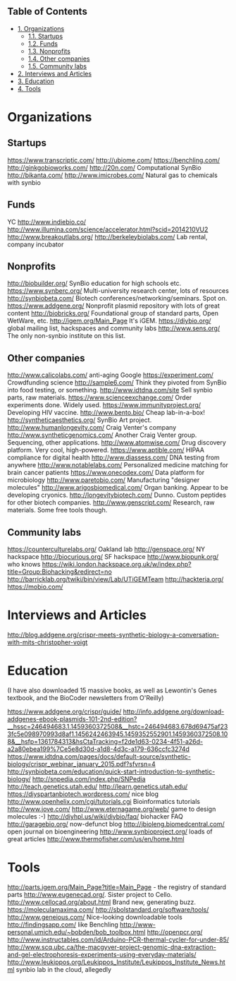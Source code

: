 <div id="table-of-contents">
<h2>Table of Contents</h2>
<div id="text-table-of-contents">
<ul>
<li><a href="#orgheadline6">1. Organizations</a>
<ul>
<li><a href="#orgheadline1">1.1. Startups</a></li>
<li><a href="#orgheadline2">1.2. Funds</a></li>
<li><a href="#orgheadline3">1.3. Nonprofits</a></li>
<li><a href="#orgheadline4">1.4. Other companies</a></li>
<li><a href="#orgheadline5">1.5. Community labs</a></li>
</ul>
</li>
<li><a href="#orgheadline7">2. Interviews and Articles</a></li>
<li><a href="#orgheadline8">3. Education</a></li>
<li><a href="#orgheadline9">4. Tools</a></li>
</ul>
</div>
</div>

# Organizations<a id="orgheadline6"></a>

## Startups<a id="orgheadline1"></a>

<https://www.transcriptic.com/>
<http://ubiome.com/>
<https://benchling.com/>
<http://ginkgobioworks.com/>
<http://20n.com/> Computational SynBio
<http://bikanta.com/>
<http://www.imicrobes.com/> Natural gas to chemicals with synbio

## Funds<a id="orgheadline2"></a>

YC
<http://www.indiebio.co/>
<http://www.illumina.com/science/accelerator.html?scid=2014210VU2>
<http://www.breakoutlabs.org/>
<http://berkeleybiolabs.com/> Lab rental, company incubator

## Nonprofits<a id="orgheadline3"></a>

<http://biobuilder.org/> SynBio education for high schools etc.
<https://www.synberc.org/> Multi-university research center, lots of resources
<http://synbiobeta.com/> Biotech conferences/networking/seminars. Spot on.
<https://www.addgene.org/> Nonprofit plasmid repository with lots of great content
<http://biobricks.org/> Foundational group of standard parts, Open WetWare, etc.
<http://igem.org/Main_Page> It's iGEM.
<https://diybio.org/> global mailing list, hackspaces and community labs
<http://www.sens.org/> The only non-synbio institute on this list.

## Other companies<a id="orgheadline4"></a>

<http://www.calicolabs.com/> anti-aging Google
<https://experiment.com/> Crowdfunding science
<http://sample6.com/> Think they pivoted from SynBio into food testing, or something.
<http://www.idtdna.com/site> Sell synbio parts, raw materials.
<https://www.scienceexchange.com/> Order experiments done. Widely used.
<https://www.immunityproject.org/> Developing HIV vaccine.
<http://www.bento.bio/> Cheap lab-in-a-box!
<http://syntheticaesthetics.org/> SynBio Art project.
<http://www.humanlongevity.com/> Craig Venter's company
<http://www.syntheticgenomics.com/> Another Craig Venter group. Sequencing, other applications.
<http://www.atomwise.com/> Drug discovery platform. Very cool, high-powered.
<https://www.aptible.com/> HIPAA compliance for digital health
<http://www.diassess.com/> DNA testing from anywhere
<http://www.notablelabs.com/> Personalized medicine matching for brain cancer patients
<https://www.onecodex.com/> Data platform for microbiology
<http://www.paretobio.com/> Manufacturing "designer molecules"
<http://www.arigosbiomedical.com/> Organ banking. Appear to be developing cryonics.
<http://longevitybiotech.com/> Dunno. Custom peptides for other biotech companies.
<http://www.genscript.com/> Research, raw materials. Some free tools though.

## Community labs<a id="orgheadline5"></a>

<https://counterculturelabs.org/> Oakland lab
<http://genspace.org/> NY hackspace
<http://biocurious.org/> SF hackspace
<http://www.biopunk.org/> who knows
<https://wiki.london.hackspace.org.uk/w/index.php?title=Group:Biohacking&redirect=no> 
<http://barricklab.org/twiki/bin/view/Lab/UTiGEMTeam>
<http://hackteria.org/>
<https://mobio.com/>

# Interviews and Articles<a id="orgheadline7"></a>

<http://blog.addgene.org/crispr-meets-synthetic-biology-a-conversation-with-mits-christopher-voigt>

# Education<a id="orgheadline8"></a>

(I have also downloaded 15 massive books, as well as Lewontin's Genes textbook,
and the BioCoder newsletters from O'Reilly)

<https://www.addgene.org/crispr/guide/>
<http://info.addgene.org/download-addgenes-ebook-plasmids-101-2nd-edition?__hssc=246494683.1.1459360372508&__hstc=246494683.678d69475af233fc5e098970993d8af1.1456242463945.1459352552901.1459360372508.108&__hsfp=1361784313&hsCtaTracking=f2de1d63-0234-4f51-a26d-a2a80ebea199%7Ce5e8d30d-a1d8-4d3c-a179-636ccfc3274d>
<https://www.idtdna.com/pages/docs/default-source/synthetic-biology/crispr_webinar_january_2015.pdf?sfvrsn=4>
<http://synbiobeta.com/education/quick-start-introduction-to-synthetic-biology/>
<http://snpedia.com/index.php/SNPedia>
<http://teach.genetics.utah.edu/>
<http://learn.genetics.utah.edu/>
<https://diyspartanbiotech.wordpress.com/> nice blog
<http://www.openhelix.com/cgi/tutorials.cgi> Bioinformatics tutorials
<http://www.jove.com/>
<http://www.eternagame.org/web/> game to design molecules :-)
<http://diyhpl.us/wiki/diybio/faq/> biohacker FAQ
<http://garagebio.org/> now-defunct blog
<http://jbioleng.biomedcentral.com/> open journal on bioengineering
<http://www.synbioproject.org/> loads of great articles
<http://www.thermofisher.com/us/en/home.html>

# Tools<a id="orgheadline9"></a>

<http://parts.igem.org/Main_Page?title=Main_Page> - the registry of standard parts
<http://www.eugenecad.org/>. Sister project to Cello.
<http://www.cellocad.org/about.html> Brand new, generating buzz.
<https://moleculamaxima.com/>
<http://sbolstandard.org/software/tools/>
<http://www.geneious.com/> Nice-looking downloadable tools
<http://findingsapp.com/> like Benchling
<http://www-personal.umich.edu/~bobden/bob_toolbox.html>
<http://openpcr.org/>
<http://www.instructables.com/id/Arduino-PCR-thermal-cycler-for-under-85/>
<http://www.scq.ubc.ca/the-macgyver-project-genomic-dna-extraction-and-gel-electrophoresis-experiments-using-everyday-materials/>
<http://www.leukippos.org/Leukippos_Institute/Leukippos_Institute_News.html> synbio lab in the cloud, allegedly
